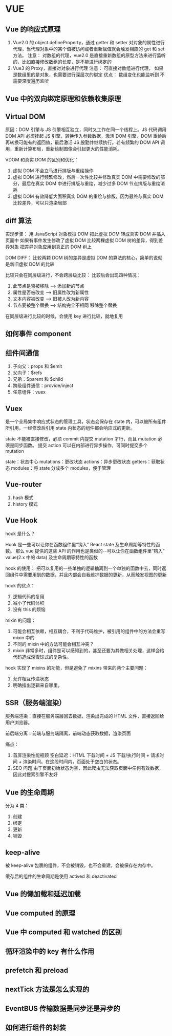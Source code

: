# VUE

## Vue 的响应式原理

1. Vue2.0 的 object.defineProperty，通过 getter 和 setter 对对象的属性进行代理，当代理对象中的某个值被访问或者重新赋值就会触发相应的 get 和 set 方法。
   注意：
   对数组的代理，vue2.0 是直接重新数组的原型方法来进行监听的，比如直接修改数组的长度，是不能进行绑定的
2. Vue3 的 Proxy，直接对对象进行代理
   注意：
   可直接对数组进行代理，
   如果是数组里的是对象，也需要进行深层次的绑定
   优点：
   数组变化也能监听到
   不需要深度遍历监听

## Vue 中的双向绑定原理和依赖收集原理

## Virtual DOM

原因：DOM 引擎与 JS 引擎相互独立，同时又工作在同一个线程上。JS 代码调用 DOM API 必须挂起 JS 引擎，转换传入参数数据，激活 DOM 引擎，DOM 重绘后再转换可能有的返回值，最后激活 JS 殷勤并继续执行。若有频繁的 DOM API 调用，重新计算布局，重新绘制图像会引起更大的性能消耗。

VDOM 和真实 DOM 的区别和优化：

1. 虚拟 DOM 不会立马进行排版与重绘操作
2. 虚拟 DOM 进行频繁修改，然后一次性比较并修改真实 DOM 中需要修改的部分，最后在真实 DOM 中进行排版与重绘，减少过多 DOM 节点排版与重绘消耗
3. 虚拟 DOM 有效降低大面积真实 DOM 的重绘与排版，因为最终与真实 DOM 比较差异，可以只渲染局部

## diff 算法

实现步骤：
用 JavaScript 对象模拟 DOM
把此虚拟 DOM 转成真实 DOM 并插入页面中
如果有事件发生修改了虚拟 DOM
比较两棵虚拟 DOM 树的差异，得到差异对象
把差异对象应用到真正的 DOM 树上

DOM DIFF：
比较两颗 DOM 树的差异是虚拟 DOM 的算法的核心，简单的说就是新旧虚拟 DOM 的比较

比较只会在同层级进行，不会跨层级比较：
比较后会出现四种情况：

1. 此节点是否被移除 --> 添加新的节点
2. 属性是否被改变 --> 旧属性改为新属性
3. 文本内容被改变 --> 旧被人改为新内容
4. 节点要被整个替换 --> 结构完全不相同 移除整个替换

在同层级进行比较的时候，会使用 key 进行比较，就地复用

## 如何事件 component

## 组件间通信

1. 子向父：props 和 \$emit
2. 父向子：\$refs
3. 兄弟：$parent 和 $child
4. 跨级组件通信：provide/inject
5. 任意组件：vuex

## Vuex

是一个全局集中响应式状态的管理工具，状态会保存在 state 内，可以被所有组件所引用，一经修改后引用 state 内状态的组件都会响应式的更新。

state 不能被直接修改，必须 commit 内提交 mutation 才行，而且 mutation 必须是同步函数。
提交 action 可以在内部进行异步操作，可同时提交多个 mutation

state：状态中心
mutations：更改状态
actions：异步更改状态
getters：获取状态
modules：将 state 分成多个 modules，便于管理

## Vue-router

1. hash 模式
2. history 模式

## Vue Hook

hook 是什么？

Hook 是一些可以让你在函数组件里“钩入” React state 及生命周期等特性的函数。
那么 vue 提供的这些 API 的作用也是类似的--可以让你在函数组件里“钩入” value(2.x 中的 data) 及生命周期等特性的函数

hook 的使用：
把可以复用的一些单独的逻辑抽离到一个单独的函数中去，同时返回组件中需要用到的数据，并且内部会自我维护数据的更新，从而触发视图的更新

hook 的优点：

1. 逻辑代码的复用
2. 减小了代码体积
3. 没有 this 的烦恼

mixin 的问题：

1. 可能会相互依赖，相互耦合，不利于代码维护，被引用的组件中的方法会重写 mixin 中的
2. 不同的 mixin 中的方法可能会相互冲突？
3. mixin 非常多时，组件是可以感知到的，甚至还要为其做相关处理，这样会给代码造成滚雪球式的复杂性。

hook 实现了 mixins 的功能，但是避免了 mixins 带来的两个主要问题：

1. 允许相互传递状态
2. 明确指出逻辑来自哪里。

## SSR（服务端渲染）

服务端渲染：直接在服务端层回去数据，渲染出完成的 HTML 文件，直接返回给用户浏览器。

前后端分离：前端与服务端隔离，前端动态获取数据，渲染页面

痛点：

1. 首屏渲染性能瓶颈
   空白延迟：HTML 下载时间 + JS 下载/执行时间 + 请求时间 + 渲染时间。在这段时间内，页面处于空白的状态。
2. SEO 问题
   由于页面初始状态为空，因此爬虫无法获取页面中任何有效数据，因此对搜索引擎不友好

## Vue 的生命周期

分为 4 类：

1. 创建
2. 绑定
3. 更新
4. 销毁

## keep-alive

被 keep-alive 包裹的组件，不会被销毁，也不会重建，会被保存在内存中。

缓存后的组件的生命周期是使用 actived 和 deactivated

## Vue 的懒加载和延迟加载

## Vue computed 的原理

## Vue 中 computed 和 watched 的区别

## 循环渲染中的 key 有什么作用

## prefetch 和 preload

## nextTick 方法是怎么实现的

## EventBUS 传输数据是同步还是异步的

## 如何进行组件的封装

